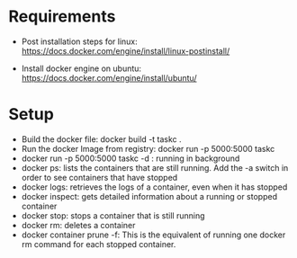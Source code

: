 
# Requirements

* Post installation steps for linux: https://docs.docker.com/engine/install/linux-postinstall/

* Install docker engine on ubuntu: https://docs.docker.com/engine/install/ubuntu/

# Setup

* Build the docker file: docker build -t taskc .
* Run the docker Image from registry: docker run -p 5000:5000 taskc
* docker run -p 5000:5000 taskc -d : running in background
* docker ps: lists the containers that are still running. Add the -a switch in order to see containers that have stopped
* docker logs: retrieves the logs of a container, even when it has stopped
* docker inspect: gets detailed information about a running or stopped container
* docker stop: stops a container that is still running
* docker rm: deletes a container
* docker container prune -f: This is the equivalent of running one docker rm command for each stopped container.
